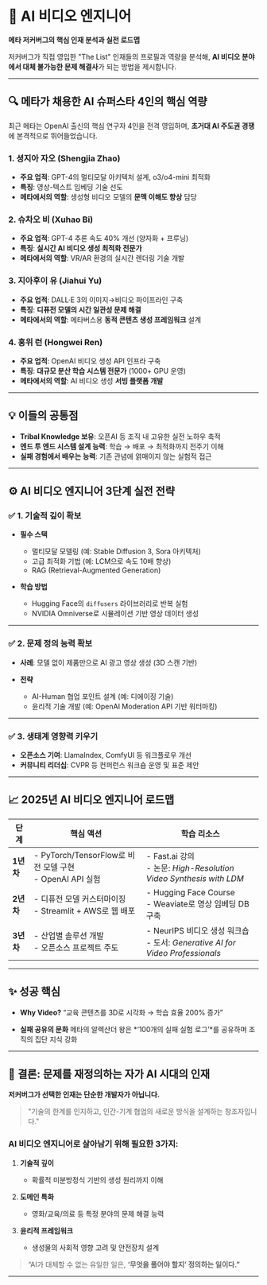 # 🚀 AI 비디오 엔지니어

**메타 저커버그의 핵심 인재 분석과 실전 로드맵**

저커버그가 직접 영입한 "The List" 인재들의 프로필과 역량을 분석해,
**AI 비디오 분야에서 대체 불가능한 문제 해결사**가 되는 방법을 제시합니다.

---

## 🔍 메타가 채용한 AI 슈퍼스타 4인의 핵심 역량

최근 메타는 OpenAI 출신의 핵심 연구자 4인을 전격 영입하며,
**초거대 AI 주도권 경쟁**에 본격적으로 뛰어들었습니다.

### 1. **셩지아 자오 (Shengjia Zhao)**

* **주요 업적**: GPT-4의 멀티모달 아키텍처 설계, o3/o4-mini 최적화
* **특징**: 영상-텍스트 임베딩 기술 선도
* **메타에서의 역할**: 생성형 비디오 모델의 **문맥 이해도 향상** 담당

### 2. **슈차오 비 (Xuhao Bi)**

* **주요 업적**: GPT-4 추론 속도 40% 개선 (양자화 + 프루닝)
* **특징**: **실시간 AI 비디오 생성 최적화 전문가**
* **메타에서의 역할**: VR/AR 환경의 실시간 렌더링 기술 개발

### 3. **지아후이 유 (Jiahui Yu)**

* **주요 업적**: DALL·E 3의 이미지→비디오 파이프라인 구축
* **특징**: **디퓨전 모델의 시간 일관성 문제 해결**
* **메타에서의 역할**: 메타버스용 **동적 콘텐츠 생성 프레임워크** 설계

### 4. **홍위 런 (Hongwei Ren)**

* **주요 업적**: OpenAI 비디오 생성 API 인프라 구축
* **특징**: **대규모 분산 학습 시스템 전문가** (1000+ GPU 운영)
* **메타에서의 역할**: AI 비디오 생성 **서빙 플랫폼 개발**

---

## 💡 이들의 공통점

* **Tribal Knowledge 보유**: 오픈AI 등 조직 내 고유한 실전 노하우 축적
* **엔드 투 엔드 시스템 설계 능력**: 학습 → 배포 → 최적화까지 전주기 이해
* **실패 경험에서 배우는 능력**: 기존 관념에 얽매이지 않는 실험적 접근

---

## ⚙️ AI 비디오 엔지니어 3단계 실전 전략

### ✅ 1. **기술적 깊이 확보**

* **필수 스택**

  * 멀티모달 모델링 (예: Stable Diffusion 3, Sora 아키텍처)
  * 고급 최적화 기법 (예: LCM으로 속도 10배 향상)
  * RAG (Retrieval-Augmented Generation)

* **학습 방법**

  * Hugging Face의 `diffusers` 라이브러리로 반복 실험
  * NVIDIA Omniverse로 시뮬레이션 기반 영상 데이터 생성

---

### ✅ 2. **문제 정의 능력 확보**

* **사례**: 모델 없이 제품만으로 AI 광고 영상 생성 (3D 스캔 기반)
* **전략**

  * AI-Human 협업 포인트 설계 (예: 디에이징 기술)
  * 윤리적 기술 개발 (예: OpenAI Moderation API 기반 워터마킹)

---

### ✅ 3. **생태계 영향력 키우기**

* **오픈소스 기여**: LlamaIndex, ComfyUI 등 워크플로우 개선
* **커뮤니티 리더십**: CVPR 등 컨퍼런스 워크숍 운영 및 표준 제안

---

## 📈 2025년 AI 비디오 엔지니어 로드맵

| 단계       | 핵심 액션                                             | 학습 리소스                                                                |
| -------- | ------------------------------------------------- | --------------------------------------------------------------------- |
| **1년 차** | - PyTorch/TensorFlow로 비전 모델 구현<br>- OpenAI API 실험 | - Fast.ai 강의<br>- 논문: *High-Resolution Video Synthesis with LDM*      |
| **2년 차** | - 디퓨전 모델 커스터마이징<br>- Streamlit + AWS로 웹 배포        | - Hugging Face Course<br>- Weaviate로 영상 임베딩 DB 구축                     |
| **3년 차** | - 산업별 솔루션 개발<br>- 오픈소스 프로젝트 주도                    | - NeurIPS 비디오 생성 워크숍<br>- 도서: *Generative AI for Video Professionals* |

---

## ✨ 성공 핵심

* **Why Video?**
  “교육 콘텐츠를 3D로 시각화 → 학습 효율 200% 증가”

* **실패 공유의 문화**
  메타의 알렉산더 왕은 \*‘100개의 실패 실험 로그’\*를 공유하며 조직의 집단 지식 강화

---

## 💎 결론: 문제를 재정의하는 자가 AI 시대의 인재

**저커버그가 선택한 인재는 단순한 개발자가 아닙니다.**

> "기술의 한계를 인지하고, 인간-기계 협업의 새로운 방식을 설계하는 창조자입니다."

### AI 비디오 엔지니어로 살아남기 위해 필요한 3가지:

1. **기술적 깊이**

   * 확률적 미분방정식 기반의 생성 원리까지 이해

2. **도메인 특화**

   * 영화/교육/의료 등 특정 분야의 문제 해결 능력

3. **윤리적 프레임워크**

   * 생성물의 사회적 영향 고려 및 안전장치 설계

> “AI가 대체할 수 없는 유일한 일은,
> **‘무엇을 풀어야 할지’ 정의하는 일이다.”**

---